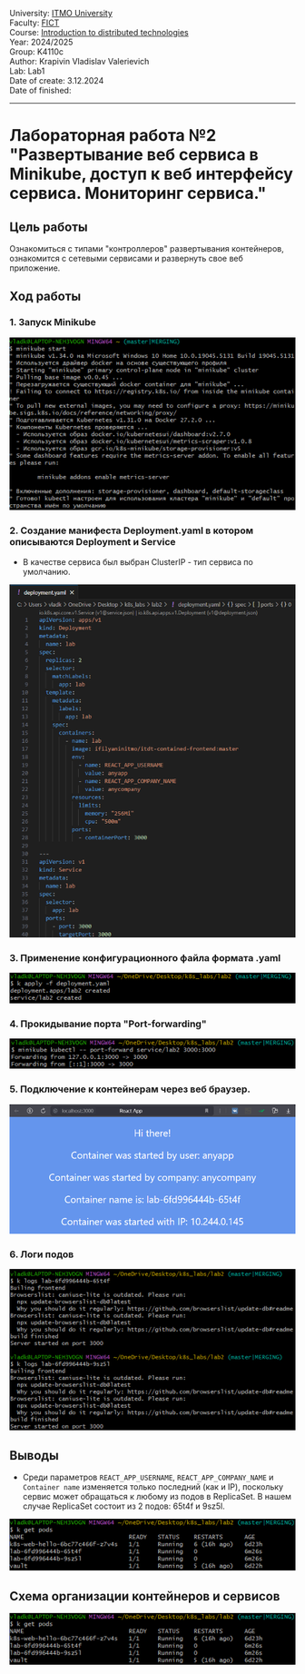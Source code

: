 University: [ITMO University](https://itmo.ru/ru/)\
Faculty: [FICT](https://fict.itmo.ru)\
Course: [Introduction to distributed technologies](https://github.com/itmo-ict-faculty/introduction-to-distributed-technologies)\
Year: 2024/2025\
Group: K4110c\
Author: Krapivin Vladislav Valerievich\
Lab: Lab1\
Date of create: 3.12.2024\
Date of finished:

___
# Лабораторная работа №2 "Развертывание веб сервиса в Minikube, доступ к веб интерфейсу сервиса. Мониторинг сервиса."
## Цель работы
Ознакомиться с типами "контроллеров" развертывания контейнеров, ознакомится с сетевыми сервисами и развернуть свое веб приложение.
## Ход работы
### 1. Запуск Minikube 

![Minikube](https://github.com/VladKrapivin/2024_2025-introduction_to_distributed_technologies-k4110c-krapivin_v_v/blob/main/lab_2/pics/start.png)

### 2. Создание манифеста Deployment.yaml в котором описываются Deployment и Service 
- В качестве сервиса был выбран ClusterIP - тип сервиса по умолчанию.

![Deployment](https://github.com/VladKrapivin/2024_2025-introduction_to_distributed_technologies-k4110c-krapivin_v_v/blob/main/lab_2/pics/yaml.png)

### 3. Применение конфигурационного файла формата .yaml

![Apply](https://github.com/VladKrapivin/2024_2025-introduction_to_distributed_technologies-k4110c-krapivin_v_v/blob/main/lab_2/pics/apply.png)


### 4. Прокидывание порта "Port-forwarding"

![Port-Forwarding](https://github.com/VladKrapivin/2024_2025-introduction_to_distributed_technologies-k4110c-krapivin_v_v/blob/main/lab_2/pics/port-forward.png)


### 5. Подключение к контейнерам через веб браузер. 

![React app](https://github.com/VladKrapivin/2024_2025-introduction_to_distributed_technologies-k4110c-krapivin_v_v/blob/main/lab_2/pics/reactapp.png)

### 6. Логи подов 

![Logs](https://github.com/VladKrapivin/2024_2025-introduction_to_distributed_technologies-k4110c-krapivin_v_v/blob/main/lab_2/pics/logs.png)

## Выводы
- Среди параметров `REACT_APP_USERNAME`, `REACT_APP_COMPANY_NAME` и `Container name` изменяется только последний (как и IP), поскольку сервис может обращаться к любому из подов в ReplicaSet. В нашем случае ReplicaSet состоит из 2 подов: 65t4f и 9sz5l.

![React app](https://github.com/VladKrapivin/2024_2025-introduction_to_distributed_technologies-k4110c-krapivin_v_v/blob/main/lab_2/pics/pods.png)

## Схема организации контейнеров и сервисов

![scheme](https://github.com/VladKrapivin/2024_2025-introduction_to_distributed_technologies-k4110c-krapivin_v_v/blob/main/lab_2/pics/pods.png)

